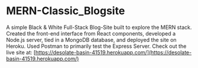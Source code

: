 # MERN-Classic_Blogsite

A simple Black & White Full-Stack Blog-Site built to explore the MERN stack. Created the front-end interface from React components, developed a Node.js server, tied in a MongoDB database, and deployed the site on Heroku. Used Postman to primarily test the Express Server. Check out the live site at: [https://desolate-basin-41519.herokuapp.com/](https://desolate-basin-41519.herokuapp.com/)
